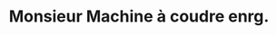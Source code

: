 ---
title: "Monsieur Machine à coudre enrg."
url: /montreal/monsieur-machine-a-coudre-enrg/
shop: sewing
---